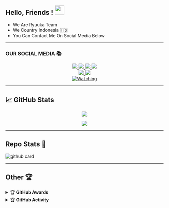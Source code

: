 ## Hello, Friends ! <img src="https://raw.githubusercontent.com/MartinHeinz/MartinHeinz/master/wave.gif" width="30px">

- We Are Ryuuka Team
- We Country Indonesia 🇮🇩
- You Can Contact Me On Social Media Below

---

### OUR SOCIAL MEDIA 📚
<p align="center">
  <a href="https://wa.me/message/FDEA65XQNZMAF1"><img src="https://img.shields.io/badge/WhatsApp%20Fandyyy-25D366?style=for-the-badge&logo=whatsapp&logoColor=white" />
  <a href="https://wa.me/6283891921787"><img src="https://img.shields.io/badge/WhatsApp%20Ryuuka-25D366?style=for-the-badge&logo=whatsapp&logoColor=white" />
  <a href="https://chat.whatsapp.com/BhOYdoWNRFC4n4bdsEexlV"><img src="https://img.shields.io/badge/WhatsApp%20Group-25D366?style=for-the-badge&logo=whatsapp&logoColor=white" />
  <a href="https://youtube.com/channel/UCjxavxEQa1Wd9A4J9tOmATA"><img src="https://img.shields.io/badge/YouTube-Ryuuka%20Botz-ff0000?style=for-the-badge&logo=youtube&logoColor=ff0000&link=https://youtube.com/channel/UCjxavxEQa1Wd9A4J9tOmATA" /><br>
  <a name=R-TEAM94&label=VIEWS&style=flat-square&color=orange" />
  <a href="https://github.com/R-TEAM94"><img src="https://img.shields.io/badge/-GitHub-black?style=flat-square&logo=github" /> 
  <a href="https://youtube.com/channel/UCjxavxEQa1Wd9A4J9tOmATA"><img src="https://img.shields.io/youtube/channel/subscribers/UCjxavxEQa1Wd9A4J9tOmATA?style=social" /> <br>
  <a href="https://komarev.com/ghpvc/?username=R-TEAM94&color=blue&style=flat-square&label=Profile+Views"><img title="Watching" src="https://komarev.com/ghpvc/?username=R-TEAM94&color=blue&style=flat-square&label=Profile+View"></a>
</p>

---

## &#x1f4c8; GitHub Stats

<p align="center"><a href="https://github.com/R-TEAM94"><img src="https://github-readme-stats.vercel.app/api?username=R-TEAM94&show_icons=true&theme=radical"></a></p>
<p align="center"><a href="https://github.com/R-TEAM94"><img src="https://github-readme-stats.vercel.app/api/top-langs/?username=R-TEAM94&theme=radical&layout=compact"></a></p> 

---

## Repo Stats 📝

![github card](https://github-readme-stats.vercel.app/api/pin/?username=R-TEAM94&repo=R-TEAM94&theme=dark)

---

## Other 🏆

<details>
    <summary>&#127942 <b>GitHub Awards</b></summary><br/>

![Github Trophy](https://github-profile-trophy.vercel.app/?username=phaticusthiccy)

</details>

<details>
    <summary>&#127942 <b>GitHub Activity</b></summary><br/>

![Metrics](https://metrics.lecoq.io/R-TEAM94?template=classic&repositories.forks=true&languages=1&languages.colors=github&languages.threshold=0%25&config.timezone=Asia%2FMakassar)

</details> 

